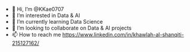 - 👋 Hi, I’m @KKae0707 
- 👀 I’m interested in Data & AI
- 🌱 I’m currently learning Data Science
- 💞️ I’m looking to collaborate on Data & AI projects
- 📫 How to reach me https://www.linkedin.com/in/khawlah-al-shanqiti-215127162/ 

<!---
KKae070/KKae070 is a ✨ special ✨ repository because its `README.md` (this file) appears on your GitHub profile.
You can click the Preview link to take a look at your changes.
--->
